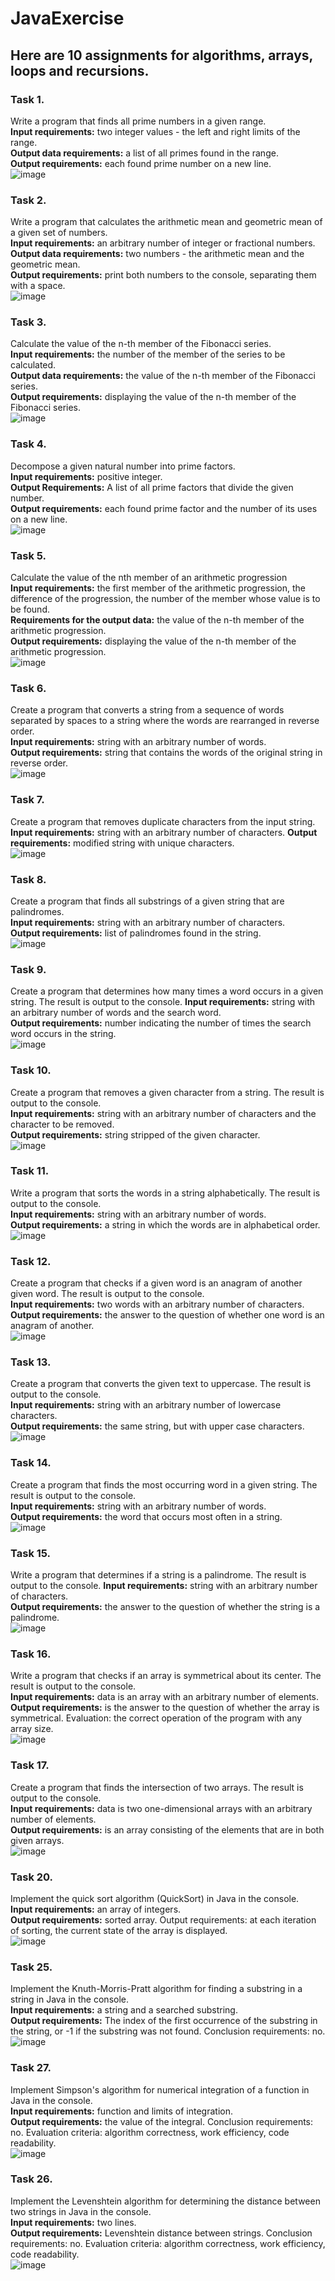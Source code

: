 # JavaExercise
## Here are 10 assignments for algorithms, arrays, loops and recursions.
### Task 1.</br>
Write a program that finds all prime numbers in a given range.</br>
<b>Input requirements:</b> two integer values - the left and right limits of the range. </br>
<b>Output data requirements:</b> a list of all primes found in the range. </br>
<b>Output requirements:</b> each found prime number on a new line.</br>
![image](https://user-images.githubusercontent.com/88589361/234223009-ecbcd5f3-d501-4255-8752-07e5de9fc7b3.png)

### Task 2.</br>
Write a program that calculates the arithmetic mean and geometric mean of a given set of numbers.</br>
<b>Input requirements:</b> an arbitrary number of integer or fractional numbers. </br>
<b>Output data requirements:</b> two numbers - the arithmetic mean and the geometric mean.</br>
<b>Output requirements:</b> print both numbers to the console, separating them with a space.</br>
![image](https://user-images.githubusercontent.com/88589361/234230845-24eff9cf-ee31-4c90-983d-c721915e34ff.png)

### Task 3.</br>
Calculate the value of the n-th member of the Fibonacci series.</br>
<b>Input requirements:</b> the number of the member of the series to be calculated.</br>
<b>Output data requirements:</b> the value of the n-th member of the Fibonacci series.</br>
<b>Output requirements:</b> displaying the value of the n-th member of the Fibonacci series.</br>
![image](https://user-images.githubusercontent.com/88589361/234231547-f927829f-1484-46d5-9011-62c2a52bb757.png)

### Task 4.</br>
Decompose a given natural number into prime factors.</br>
<b>Input requirements:</b> positive integer.</br>
<b>Output Requirements:</b> A list of all prime factors that divide the given number.</br>
<b>Output requirements:</b> each found prime factor and the number of its uses on a new line.</br>
![image](https://user-images.githubusercontent.com/88589361/234232033-3e92a6d2-aedf-4436-b7fc-fb2708c8e283.png)

### Task 5.</br>
Calculate the value of the nth member of an arithmetic progression</br>
<b>Input requirements:</b> the first member of the arithmetic progression, the difference of the progression, the number of the member whose value is to be found.</br>
<b>Requirements for the output data:</b> the value of the n-th member of the arithmetic progression.</br>
<b>Output requirements:</b> displaying the value of the n-th member of the arithmetic progression.</br>
![image](https://user-images.githubusercontent.com/88589361/234232224-f290a542-006c-4bba-9912-df052542abd5.png)

### Task 6.</br>
Create a program that converts a string from a sequence of words separated by spaces to a string where the words are rearranged in reverse order.</br>
<b>Input requirements:</b> string with an arbitrary number of words. </br>
<b>Output requirements:</b> string that contains the words of the original string in reverse order.</br>
![image](https://user-images.githubusercontent.com/88589361/234232683-cfc984d4-030e-4d0b-bbcd-56c711e76f1a.png)

### Task 7.</br>
Create a program that removes duplicate characters from the input string.</br>
<b>Input requirements:</b> string with an arbitrary number of characters. 
<b>Output requirements:</b> modified string with unique characters.</br>
![image](https://user-images.githubusercontent.com/88589361/234234712-1994053d-0c8e-43b7-8d3f-d144e4d4d851.png)

### Task 8.</br>
Create a program that finds all substrings of a given string that are palindromes.</br>
<b>Input requirements:</b> string with an arbitrary number of characters. </br>
<b>Output requirements:</b> list of palindromes found in the string.</br>
![image](https://user-images.githubusercontent.com/88589361/234234876-1a056bb2-1d57-4d33-a62e-5813d08041ba.png)

### Task 9.</br>
Create a program that determines how many times a word occurs in a given string. The result is output to the console. 
<b>Input requirements:</b> string with an arbitrary number of words and the search word.</br>
<b>Output requirements:</b> number indicating the number of times the search word occurs in the string.</br>
![image](https://user-images.githubusercontent.com/88589361/234235086-0a496f36-d0cd-45fe-8993-741d2b488db3.png)


### Task 10.</br>
Create a program that removes a given character from a string. The result is output to the console. </br>
<b>Input requirements:</b> string with an arbitrary number of characters and the character to be removed.</br>
<b>Output requirements:</b> string stripped of the given character.</br>
![image](https://user-images.githubusercontent.com/88589361/234235190-c5708ede-a29c-4dcb-9f8f-2fe7b141387c.png)


### Task 11.</br>
Write a program that sorts the words in a string alphabetically. The result is output to the console. </br>
<b>Input requirements:</b> string with an arbitrary number of words.</br>
<b>Output requirements:</b>  a string in which the words are in alphabetical order.</br>
![image](https://user-images.githubusercontent.com/88589361/234235995-48e66672-e5d0-4fb9-bcb3-d2ca54d9f252.png)


### Task 12.</br>
Create a program that checks if a given word is an anagram of another given word. The result is output to the console. </br>
<b>Input requirements:</b> two words with an arbitrary number of characters.</br>
<b>Output requirements:</b>  the answer to the question of whether one word is an anagram of another.</br>
![image](https://user-images.githubusercontent.com/88589361/234236094-389cdf90-4b8d-49a2-95f3-0472625e452a.png)


### Task 13.</br>
Create a program that converts the given text to uppercase. The result is output to the console. </br>
<b>Input requirements:</b> string with an arbitrary number of lowercase characters.</br>
<b>Output requirements:</b>  the same string, but with upper case characters.</br>
![image](https://user-images.githubusercontent.com/88589361/234236129-8b71bd2d-ea56-40f1-99c5-51ea0b0d129f.png)

### Task 14.</br>
Create a program that finds the most occurring word in a given string. The result is output to the console. </br>
<b>Input requirements:</b> string with an arbitrary number of words.</br>
<b>Output requirements:</b>  the word that occurs most often in a string.</br>
![image](https://user-images.githubusercontent.com/88589361/234236421-c7e0139f-dbbc-4da2-84fa-c51abcbd6329.png)

### Task 15.</br>
Write a program that determines if a string is a palindrome. The result is output to the console. 
<b>Input requirements:</b> string with an arbitrary number of characters. </br>
<b>Output requirements:</b>  the answer to the question of whether the string is a palindrome.</br>
![image](https://user-images.githubusercontent.com/88589361/234236497-62e0e868-fd25-44a5-adba-e8eaa7fe22e1.png)

### Task 16.</br>
Write a program that checks if an array is symmetrical about its center. The result is output to the console. </br>
<b>Input requirements:</b> data is an array with an arbitrary number of elements. <b>Output requirements:</b> is the answer to the question of whether the array is symmetrical. Evaluation: the correct operation of the program with any array size.</br>
![image](https://user-images.githubusercontent.com/88589361/234238301-c9b2f1a5-ff1e-496e-b36d-2a55aa0bcd03.png)


### Task 17.</br>
Create a program that finds the intersection of two arrays. The result is output to the console. </br>
<b>Input requirements:</b> data is two one-dimensional arrays with an arbitrary number of elements. </br>
<b>Output requirements:</b> is an array consisting of the elements that are in both given arrays.</br>
![image](https://user-images.githubusercontent.com/88589361/234238507-2923835c-f9ce-4cb2-812c-98228e851e74.png)


### Task 20.</br>
Implement the quick sort algorithm (QuickSort) in Java in the console. </br>
<b>Input requirements:</b> an array of integers. </br>
<b>Output requirements:</b> sorted array. Output requirements: at each iteration of sorting, the current state of the array is displayed.</br>
![image](https://user-images.githubusercontent.com/88589361/234242065-d562c6c9-4fd3-4f9f-816c-636e8707458a.png)


### Task 25.</br>
Implement the Knuth-Morris-Pratt algorithm for finding a substring in a string in Java in the console. </br>
<b>Input requirements:</b> a string and a searched substring. </br>
<b>Output requirements:</b> The index of the first occurrence of the substring in the string, or -1 if the substring was not found. Conclusion requirements: no.</br>
![image](https://user-images.githubusercontent.com/88589361/234242323-60e3ead8-6e49-48d2-98fa-eb9bece9602e.png)

### Task 27.</br>
Implement Simpson's algorithm for numerical integration of a function in Java in the console. </br>
<b>Input requirements:</b> function and limits of integration. </br>
<b>Output requirements:</b> the value of the integral. Conclusion requirements: no. Evaluation criteria: algorithm correctness, work efficiency, code readability.</br>
![image](https://user-images.githubusercontent.com/88589361/234243272-39028c87-4a54-436e-a833-d85e19751cea.png)


### Task 26.</br>
Implement the Levenshtein algorithm for determining the distance between two strings in Java in the console. </br>
<b>Input requirements:</b> two lines. </br>
<b>Output requirements:</b> Levenshtein distance between strings. Conclusion requirements: no. Evaluation criteria: algorithm correctness, work efficiency, code readability.</br>
![image](https://user-images.githubusercontent.com/88589361/234244042-7cf54096-2e8e-4748-a3cd-36d54f459711.png)

